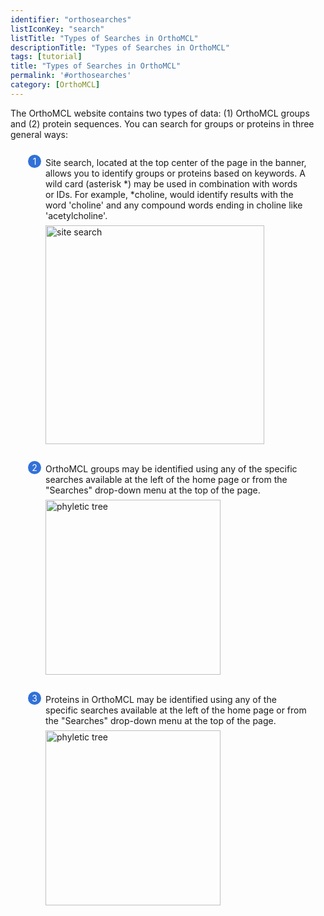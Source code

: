```yaml
---
identifier: "orthosearches"
listIconKey: "search"
listTitle: "Types of Searches in OrthoMCL"
descriptionTitle: "Types of Searches in OrthoMCL"
tags: [tutorial]
title: "Types of Searches in OrthoMCL"
permalink: '#orthosearches'
category: [OrthoMCL]
---
```

<style>
  .search-strategies-feature {
    margin: auto;
  }
  .search-strategies-feature--panels {
    display: flex;
    flex-wrap: wrap;
    align-items: flex-start;
    counter-reset: panel;
  }
  .search-strategies-feature--panels > * {
    overflow: hidden;
    margin: 0 2em;
  }
  .search-strategies-feature--panels > * > div {
    margin-top: 1em;
    margin-left: 2em;
    position: relative;
  }
  .search-strategies-feature--panels > * img {
    margin-left: 2em;
  }
  .search-strategies-feature--panels > * > div:before {
    counter-increment: panel;
    content: counter(panel);
    background: #3171d8;
    border-radius: 1em;
    height: 1.5em;
    width: 1.5em;
    display: inline-flex;
    justify-content: center;
    align-items: center;
    margin-right: .5em;
    color: white;
    position: absolute;
    left: -2em;
    top: -0.25em;
  }
   #topright {
     text-align: right;
  }
</style>
<div class="search-strategies-feature">
  <p>The OrthoMCL website contains two types of data: (1) OrthoMCL groups and (2) protein sequences. You can search for groups or proteins in three general ways:</p>
  <div class="search-strategies-feature--panels">
    <div>
      <div>Site search, located at the top center of the page in the banner, allows you to identify groups or proteins based on keywords. A wild card (asterisk *) may be used in combination with words or IDs. For example, *choline, would identify results with the word 'choline' and any compound words ending in choline like 'acetylcholine'. </div>
      <img style="width: 25em; margin-top: .5em; margin-left: 2em;" src="{{ "/assets/images/resources_tools/orthositesearch.png" | absolute_url }}" alt="site search"/><br/><br/>
    </div>
    <div>
      <div>OrthoMCL groups may be identified using any of the specific searches available at the left of the home page or from the "Searches" drop-down menu at the top of the page.   </div>
      <img style="width: 20em; margin-top: .5em; margin-left: 2em;" src="{{ "/assets/images/resources_tools/orthoMCL7GroupSearches.png" | absolute_url }}" alt="phyletic tree"/><br/><br/>
      <div>Proteins in OrthoMCL may be identified using any of the specific searches available at the left of the home page or from the "Searches" drop-down menu at the top of the page.    </div>
      <img style="width: 20em; margin-top: .5em; margin-left: 2em;" src="{{ "/assets/images/resources_tools/orthoMCL7ProteinSearches.png" | absolute_url }}" alt="phyletic tree"/><br/><br/>
    </div>